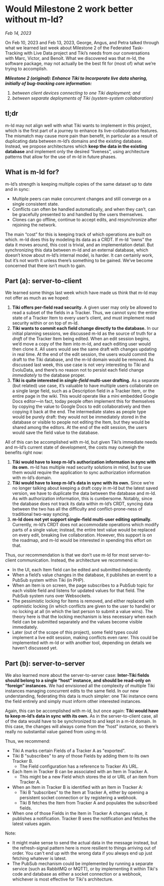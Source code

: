 # Would Milestone 2 work better without m-ld?

_Feb 14, 2023_

On Feb 10, 2023 and Feb 13, 2023, George, Angus, and Petra talked through what we learned last week about Milestone 2 of the Federated Task-Tracking with Live Data project and Tiki’s needs from our conversations with Marc, Victor, and Benoît. What we discovered was that m-ld, the software package, may not actually be the best fit for (most of) what we’re trying to accomplish.

**_Milestone 2 (original): Enhance Tiki to Incorporate live data sharing, initially of bug-tracking core information:_**

1. _between client devices connecting to one Tiki deployment; and_
2. _between separate deployments of Tiki (system-system collaboration)_

## tl;dr
m-ld may not align well with what Tiki wants to implement in this project, which is the first part of a journey to enhance its live-collaboration features. The mismatch may cause more pain than benefit, in particular as a result of duplicating data between m-ld’s domains and the existing database. Instead, we propose architectures which **keep the data in the existing database** and implement only the desired “liveness”, using architecture patterns that allow for the use of m-ld in future phases.

## What is m-ld for?
m-ld’s strength is keeping multiple copies of the same dataset up to date and in sync:

* Multiple peers can make concurrent changes and still converge on a single consistent state.
* Conflicts can often be handled automatically, and when they can’t, can be gracefully presented to and handled by the users themselves.
* Clones can go offline, continue to accept edits, and resynchronize after rejoining the network.

The main “cost” for this is keeping track of which operations are built on which. m-ld does this by modeling its data as a CRDT. If m-ld “owns” the data it moves around, this cost is trivial, and an implementation detail. But synchronizing this data between m-ld and an external database, which doesn’t know about m-ld’s internal model, is harder. It can certainly work, but it’s not worth it unless there’s something to be gained. We’ve become concerned that there isn’t much to gain.

## Part (a): server-to-client
We learned some things last week which have made us think that m-ld may not offer as much as we hoped:

1. **Tiki offers per-field read security.** A given user may only be allowed to read a subset of the fields in a Tracker. Thus, we cannot sync the entire state of a Tracker Item to every user’s client, and must implement read security within or on top of m-ld.
2. **Tiki wants to commit each field change directly to the database.** In our initial planning sessions, we discussed m-ld as the source of truth for a _draft_ of the Tracker Item being edited. When an edit session begins, we’d move a copy of the Item into m-ld, and each editing user would then clone it. All users would see the same draft with changes updating in real time. At the end of the edit session, the users would commit the draft to the Tiki database, and the m-ld domain would be removed. As discussed last week, this use case is not very interesting to Tiki and EvoluData, and there’s no reason not to persist each field change _immediately_ to the database proper.
3. **Tiki is quite interested in _single-field_ multi-user drafting.** As a separate (but related) use case, it’s valuable to have multiple users collaborate on a single large field, such as a Description field in a Tracker Item, or the entire page in the wiki. This would operate like a mini embedded Google Docs editor—in fact, today people often implement this for themselves by copying the value to Google Docs to edit collaboratively and then copying it back at the end. The intermediate states as people type would be purely draft: they would not be immediately stored in the database or visible to people not editing the Item, but they would be shared among the editors. At the end of the edit session, the users would save the field value to the database.

All of this can be accomplished with m-ld, but given Tiki’s immediate needs and m-ld’s current state of development, the costs may outweigh the benefits right now:

1. **Tiki would have to keep m-ld’s authorization information in sync with its own.** m-ld has multiple read security solutions in mind, but to use them would require the application to sync authorization information with m-ld’s domain.
2. **Tiki would have to keep m-ld’s data in sync with its own.** Since we’re no longer talking about keeping a draft copy in m-ld but the latest saved version, we have to duplicate the data between the database and m-ld. As with authorization information, this is cumbersome. Notably, since the database does not track its data within m-ld’s CRDT, syncing data between the two has all the difficulty and conflict-prone-ness of traditional two-way syncing.
3. **m-ld does not yet support single-field multi-user editing optimally.** Currently, m-ld’s CRDT does not accommodate operations which modify parts of a single value; instead, the entire text value would be replaced on every edit, breaking live collaboration. However, this support is on the roadmap, and m-ld would be interested in spending this effort on that.

Thus, our recommendation is that we don’t use m-ld for most server-to-client communication. Instead, the architecture we recommend is:

* In the UI, each Item field can be edited and submitted independently.
* When a field’s value changes in the database, it publishes an event to a PubSub system within Tiki (in PHP).
* When an Item is on screen, the page subscribes to a PubSub topic for each visible field and listens for updated values for that field. The PubSub system runs over Websockets.
* The pessimistic locking for Items is removed, and either replaced with optimistic locking (in which conflicts are given to the user to handle) or no locking at all (in which the last person to submit a value wins). The theory here is that the locking mechanism is less necessary when each field can be submitted separately and the values become visible immediately.
* Later (out of the scope of this project), some field types could implement a live edit session, making conflicts even rarer. This could be implemented with m-ld or with another tool, depending on details we haven’t discussed yet.

## Part (b): server-to-server
We also learned more about the server-to-server case: **Inter-Tiki fields should belong to a single “host” instance, and should be read-only on “foreign” instances.** We had envisioned all the complexity of multiple Tiki instances managing concurrent edits to the same field. In our new understanding, federating this data is much simpler: one Tiki instance owns the field entirely and simply must inform other interested instances.

Again, this can be accomplished with m-ld, but once again: **Tiki would have to keep m-ld’s data in sync with its own.** As in the server-to-client case, all of the data would have to be synchronized to and kept in a m-ld domain. In this case, the changes will always come from the “host” instance, so there’s really no substantial value gained from using m-ld.

Thus, we recommend:
* Tiki A marks certain Fields of a Tracker A as "exported".
* Tiki B "subscribes" to any of those Fields by adding them to its own Tracker B.
    * The Field configuration has a reference to Tracker A’s URL.
* Each Item in Tracker B can be associated with an Item in Tracker A.
    * This might be a new Field which stores the id or URL of an item from Tracker A.
* When an Item in Tracker B is identified with an Item in Tracker A:
    * Tiki B “subscribes” to the Item at Tracker A, either by opening a persistent socket connection or by registering a webhook.
    * Tiki B fetches the Item from Tracker A and populates the subscribed fields.
* When one of those Fields in the Item in Tracker A changes value, it publishes a notification. Tracker B sees the notification and fetches the latest values again.

Note:
* It might make sense to send the actual data in the message instead, but the refresh-signal pattern here is more resilient to things arriving out of order. You can't end up with the wrong data if you always end up just fetching whatever is latest.
* The PubSub mechanism could be implemented by running a separate service (such as RabbitMQ or MQTT), or by implementing it within Tiki's code and database as either a socket connection or a webhook, whichever is most effective for Tiki's architecture.